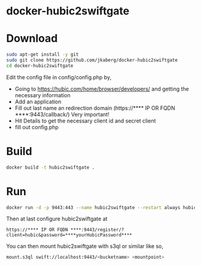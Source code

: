# docker-hubic2swiftgate


# Download
``` bash
sudo apt-get install -y git
sudo git clone https://github.com/jkaberg/docker-hubic2swiftgate
cd docker-hubic2swiftgate
```

Edit the config file in config/config.php by,
* Going to https://hubic.com/home/browser/developers/ and getting the necessary information
* Add an application
* Fill out last name an redirection domain (https://**** IP OR FQDN ****:9443/callback/) Very important!
* Hit Details to get the necessary client id and secret client
* fill out config.php

# Build
``` bash
docker build -t hubic2swiftgate .
```

# Run
``` bash
docker run -d -p 9443:443 --name hubic2swiftgate --restart always hubic2swiftgate
```

Then at last configure hubic2swiftgate at
```
https://**** IP OR FQDN ****:9443/register/?client=hubic&password=****yourHubicPassword****
```

You can then mount hubic2swiftgate with s3ql or similar like so,
``` bash
mount.s3ql swift://localhost:9443/<bucketname> <mountpoint>
```